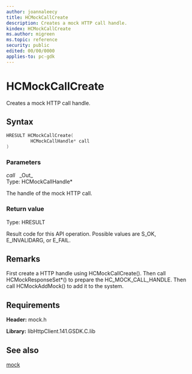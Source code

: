 ```yaml
---
author: joannaleecy
title: HCMockCallCreate
description: Creates a mock HTTP call handle.
kindex: HCMockCallCreate
ms.author: migreen
ms.topic: reference
security: public
edited: 00/00/0000
applies-to: pc-gdk
---
```


# HCMockCallCreate  

Creates a mock HTTP call handle.  

## Syntax  
  
```cpp
HRESULT HCMockCallCreate(  
         HCMockCallHandle* call  
)  
```  
  
### Parameters  
  
*call* &nbsp;&nbsp;\_Out\_  
Type: HCMockCallHandle*  
  
The handle of the mock HTTP call.  
  
  
### Return value  
Type: HRESULT
  
Result code for this API operation. Possible values are S_OK, E_INVALIDARG, or E_FAIL.
  
## Remarks  
  
First create a HTTP handle using HCMockCallCreate(). Then call HCMockResponseSet*() to prepare the HC_MOCK_CALL_HANDLE. Then call HCMockAddMock() to add it to the system.
  
## Requirements  
  
**Header:** mock.h
  
**Library:** libHttpClient.141.GSDK.C.lib
  
## See also  
[mock](../mock_members.md)  
  
  